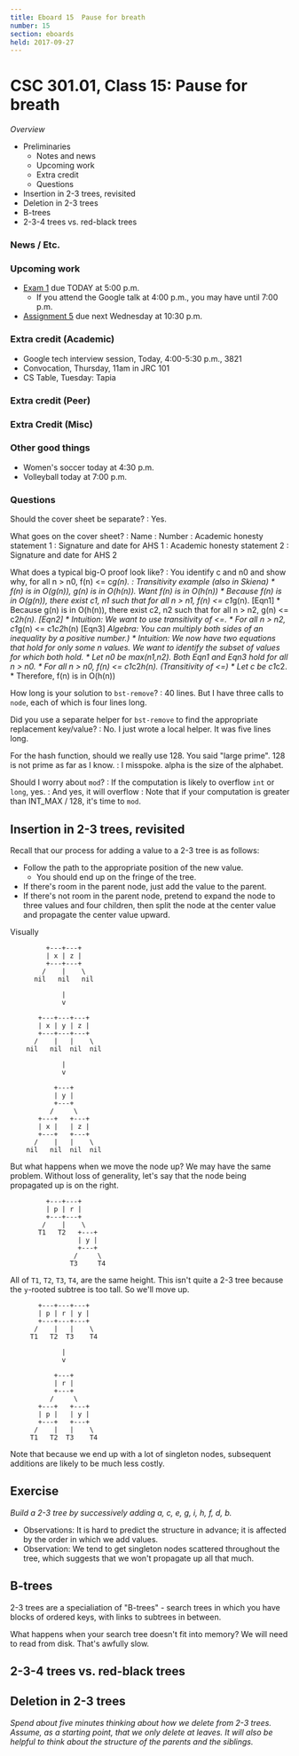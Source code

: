 ```yaml
---
title: Eboard 15  Pause for breath
number: 15
section: eboards
held: 2017-09-27
---
```

CSC 301.01, Class 15:  Pause for breath
=======================================

_Overview_

* Preliminaries
    * Notes and news
    * Upcoming work
    * Extra credit
    * Questions
* Insertion in 2-3 trees, revisited
* Deletion in 2-3 trees
* B-trees
* 2-3-4 trees vs. red-black trees

### News / Etc.

### Upcoming work

* [Exam 1](../exams/exam01) due TODAY at 5:00 p.m.
    * If you attend the Google talk at 4:00 p.m., you may have until
      7:00 p.m.
* [Assignment 5](../assignments/assignment05) due next Wednesday at 10:30 p.m.

### Extra credit (Academic)

* Google tech interview session, Today, 4:00-5:30 p.m., 3821
* Convocation, Thursday, 11am in JRC 101
* CS Table, Tuesday: Tapia

### Extra credit (Peer)

### Extra Credit (Misc)

### Other good things

* Women's soccer today at 4:30 p.m.
* Volleyball today at 7:00 p.m.

### Questions

Should the cover sheet be separate?
  : Yes.

What goes on the cover sheet?
  : Name
  : Number
  : Academic honesty statement 1
  : Signature and date for AHS 1
  : Academic honesty statement 2
  : Signature and date for AHS 2

What does a typical big-O proof look like?
  : You identify c and n0 and show why, for all n > n0,
    f(n) <= c*g(n).
  : Transitivity example (also in Skiena)
      * f(n) is in O(g(n)), g(n) is in O(h(n)).  Want f(n) is in O(h(n))
      * Because f(n) is in O(g(n)), there exist c1, n1 such that
        for all n > n1, f(n) <= c1*g(n). [Eqn1]
      * Because g(n) is in O(h(n)), there exist c2, n2 such that
        for all n > n2, g(n) <= c2*h(n). [Eqn2]
      * _Intuition: We want to use transitivity of <=._
      * For all n > n2, c1*g(n) <= c1*c2*h(n) [Eqn3]
        *Algebra: You can multiply both sides of an inequality by a
        positive number.)
      * _Intuition: We now have two equations that hold for only some
        n values.  We want to identify the subset of values for which
        both hold._
      * Let n0 be max(n1,n2).  Both Eqn1 and Eqn3 hold for all n > n0.
      * For all n > n0, f(n) <= c1*c2*h(n). (Transitivity of <=)
      * Let c be c1*c2.
      * Therefore, f(n) is in O(h(n))
    
How long is your solution to `bst-remove`?
  : 40 lines.  But I have three calls to `node`, each of which is
    four lines long.

Did you use a separate helper for `bst-remove` to find the appropriate replacement key/value?
  : No.  I just wrote a local helper.  It was five lines long.

For the hash function, should we really use 128.  You said "large prime".  128 is not prime as far as I know.
  : I misspoke.  alpha is the size of the alphabet.

Should I worry about `mod`?
  : If the computation is likely to overflow `int` or `long`, yes.
  : And yes, it will overflow
  : Note that if your computation is greater than INT_MAX / 128, it's
    time to `mod`.

Insertion in 2-3 trees, revisited
---------------------------------

Recall that our process for adding a value to a 2-3 tree is as follows:

* Follow the path to the appropriate position of the new value.
    * You should end up on the fringe of the tree.
* If there's room in the parent node, just add the value to the parent.
* If there's not room in the parent node, pretend to expand the node
  to three values and four children, then split the node at the center
  value and propagate the center value upward.

Visually

```
         +---+---+
         | x | z |
         +---+---+
        /    |    \
      nil   nil   nil

             |
             v

       +---+---+---+
       | x | y | z |
       +---+---+---+
      /    |   |    \
    nil   nil  nil  nil

             |
             v

           +---+
           | y |
           +---+
          /     \
       +---+   +---+
       | x |   | z |
       +---+   +---+
      /    |   |    \
    nil   nil  nil  nil
```

But what happens when we move the node up?  We may have the same
problem.  Without loss of generality, let's say that the node being
propagated up is on the right.

```
         +---+---+
         | p | r |
         +---+---+
        /    |    \
       T1   T2   +---+
                 | y |
                 +---+
                /     \
               T3     T4
```

All of `T1`, `T2`, `T3`, `T4`, are the same height.  This isn't quite
a 2-3 tree because the `y`-rooted subtree is too tall.  So we'll move up.

```
       +---+---+---+
       | p | r | y |
       +---+---+---+
      /    |   |    \
     T1   T2  T3    T4

             |
             v

           +---+
           | r |
           +---+
          /     \
       +---+   +---+
       | p |   | y |
       +---+   +---+
      /    |   |    \
     T1   T2  T3    T4
```

Note that because we end up with a lot of singleton nodes, subsequent
additions are likely to be much less costly.

Exercise
--------

_Build a 2-3 tree by successively adding a, c, e, g, i, h, f, d, b._

* Observations: It is hard to predict the structure in advance; it is
  affected by the order in which we add values.
* Observation: We tend to get singleton nodes scattered throughout the
  tree, which suggests that we won't propagate up all that much.

B-trees
-------

2-3 trees are a specialiation of "B-trees" - search trees in which you
have blocks of ordered keys, with links to subtrees in between.

What happens when your search tree doesn't fit into memory?  We will
need to read from disk.  That's awfully slow.

2-3-4 trees vs. red-black trees
-------------------------------

Deletion in 2-3 trees
---------------------

_Spend about five minutes thinking about how we delete from 2-3 trees.
Assume, as a starting point, that we only delete at leaves.  It will also
be helpful to think about the structure of the parents and the siblings._

